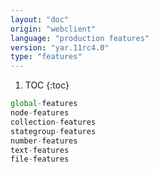 ```yaml
---
layout: "doc"
origin: "webclient"
language: "production features"
version: "yar.11rc4.0"
type: "features"
---
```


1. TOC
{:toc}

```js
global-features
node-features
collection-features
stategroup-features
number-features
text-features
file-features
```
